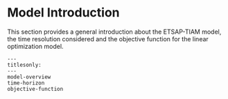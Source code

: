 # Model Introduction

This section provides a general introduction about the ETSAP-TIAM model, the time resolution considered and the objective function for the linear optimization model. 

```{toctree}
---
titlesonly:
---
model-overview
time-horizon
objective-function
```
